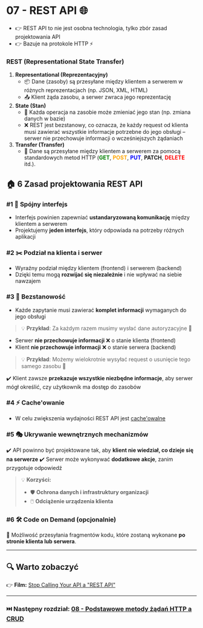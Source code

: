 # 07 - REST API 🌐

* 👉 REST API to nie jest osobna technologia, tylko zbór zasad projektowania API
* 👉 Bazuje na protokole HTTP ⚡

### REST (Representational State Transfer)

1. **Representational (Reprezentacyjny)**
    * 📦 Dane (zasoby) są przesyłane między klientem a serwerem w różnych reprezentacjach (np. JSON, XML, HTML)
    * 📤 Klient żąda zasobu, a serwer zwraca jego reprezentację
2. **State (Stan)**
    * 🔄 Każda operacja na zasobie może zmieniać jego stan (np. zmiana danych w bazie)
    * ❌ REST jest bezstanowy, co oznacza, że każdy request od klienta musi zawierać wszystkie informacje potrzebne do
      jego obsługi – serwer nie przechowuje informacji o wcześniejszych żądaniach
3. **Transfer (Transfer)**
    * 📡 Dane są przesyłane między klientem a serwerem za pomocą standardowych metod HTTP (<span style="color:green">**GET**</span>, <span style="color:orange">**POST**</span>, <span style="color:blue">**PUT**</span>, **PATCH**, <span style="color:red">**DELETE**</span> itd.).

## 🏠 6 Zasad projektowania REST API

### #1 🔄 **Spójny interfejs**

* Interfejs powinien zapewniać **ustandaryzowaną komunikację** między klientem a serwerem
* Projektujemy **jeden interfejs**, który odpowiada na potrzeby różnych aplikacji

### #2 ✂️ **Podział na klienta i serwer**

* Wyraźny podział między klientem (frontend) i serwerem (backend)
* Dzięki temu mogą **rozwijać się niezależnie** i nie wpływać na siebie nawzajem

### #3 🔑 **Bezstanowość**

* Każde zapytanie musi zawierać **komplet informacji** wymaganych do jego obsługi

> 💡 **Przykład**: Za każdym razem musimy wysłać dane autoryzacyjne 🔑

* Serwer **nie przechowuje informacji** ❌ o stanie klienta (frontend)
* Klient **nie przechowuje informacji** ❌ o stanie serwera (backend)

> 💡 **Przykład**: Możemy wielokrotnie wysyłać request o usunięcie tego samego zasobu 🔄

✔️ Klient zawsze **przekazuje wszystkie niezbędne informacje**, aby serwer mógł określić, czy użytkownik ma dostęp do
zasobów

### #4 ⚡ **Cache'owanie**

* W celu zwiększenia wydajności REST API jest [cache'owalne](additional-content/07-cache.md)

### #5 🎭 **Ukrywanie wewnętrznych mechanizmów**

✔️ API powinno być projektowane tak, aby **klient nie wiedział, co dzieje się na serwerze**
✔️ Serwer może wykonywać **dodatkowe akcje**, zanim przygotuje odpowiedź

> 💡 **Korzyści:**
> * 🛡️ **Ochrona danych i infrastruktury organizacji**
> * 🖱️ **Odciążenie urządzenia klienta**

### #6 🛠️ **Code on Demand (opcjonalnie)**

🔹 Możliwość przesyłania fragmentów kodu, które zostaną wykonane **po stronie klienta lub serwera**.

***

## 🔍 Warto zobaczyć

👉 **Film:** [Stop Calling Your API a "REST API"](https://www.youtube.com/watch?v=0vC4Xt4wqTk)

---

### ⏭️ Następny rozdział: [08 - Podstawowe metody żądań HTTP a CRUD](08-http-crud.md)  
